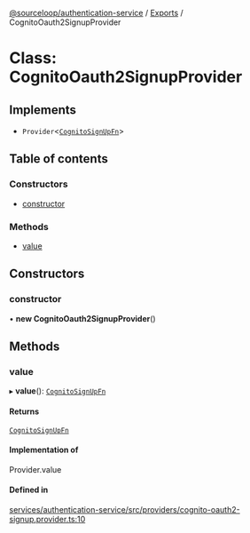 [@sourceloop/authentication-service](../README.md) / [Exports](../modules.md) / CognitoOauth2SignupProvider

# Class: CognitoOauth2SignupProvider

## Implements

- `Provider`<[`CognitoSignUpFn`](../interfaces/CognitoSignUpFn.md)\>

## Table of contents

### Constructors

- [constructor](CognitoOauth2SignupProvider.md#constructor)

### Methods

- [value](CognitoOauth2SignupProvider.md#value)

## Constructors

### constructor

• **new CognitoOauth2SignupProvider**()

## Methods

### value

▸ **value**(): [`CognitoSignUpFn`](../interfaces/CognitoSignUpFn.md)

#### Returns

[`CognitoSignUpFn`](../interfaces/CognitoSignUpFn.md)

#### Implementation of

Provider.value

#### Defined in

[services/authentication-service/src/providers/cognito-oauth2-signup.provider.ts:10](https://github.com/sourcefuse/loopback4-microservice-catalog/blob/6c16af104/services/authentication-service/src/providers/cognito-oauth2-signup.provider.ts#L10)
